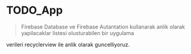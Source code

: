 # TODO_App

> Firebase Database ve Firebase Autantation kullanarak anlik olarak yapilacaklar listesi olusturabilen bir uygulama

verileri recyclerview ile anlik olarak guncelliyoruz.
